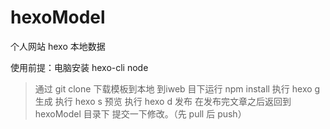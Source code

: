 # hexoModel
个人网站 hexo 本地数据

使用前提：电脑安装 hexo-cli node

> 通过 git clone 下载模板到本地
> 到iweb 目下运行 npm install
> 执行 hexo g 生成
> 执行 hexo s 预览
> 执行 hexo d 发布
> 在发布完文章之后返回到 hexoModel 目录下 提交一下修改。（先 pull 后 push）

